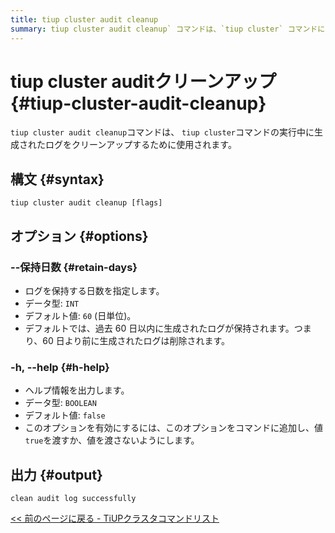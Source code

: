 ```yaml
---
title: tiup cluster audit cleanup
summary: tiup cluster audit cleanup` コマンドは、`tiup cluster` コマンドによって生成されたログをクリーンアップするために使用されます。ログの保持日数を指定したり、ヘルプ情報を表示したりするオプションがあります。出力結果から、ログのクリーンアップが正常に完了したことを確認できます。
---
```


# tiup cluster auditクリーンアップ {#tiup-cluster-audit-cleanup}

`tiup cluster audit cleanup`コマンドは、 `tiup cluster`コマンドの実行中に生成されたログをクリーンアップするために使用されます。

## 構文 {#syntax}

```shell
tiup cluster audit cleanup [flags]
```

## オプション {#options}

### --保持日数 {#retain-days}

-   ログを保持する日数を指定します。
-   データ型: `INT`
-   デフォルト値: `60` (日単位)。
-   デフォルトでは、過去 60 日以内に生成されたログが保持されます。つまり、60 日より前に生成されたログは削除されます。

### -h, --help {#h-help}

-   ヘルプ情報を出力します。
-   データ型: `BOOLEAN`
-   デフォルト値: `false`
-   このオプションを有効にするには、このオプションをコマンドに追加し、値`true`を渡すか、値を渡さないようにします。

## 出力 {#output}

```shell
clean audit log successfully
```

[&lt;&lt; 前のページに戻る - TiUPクラスタコマンドリスト](/tiup/tiup-component-cluster.md#command-list)

